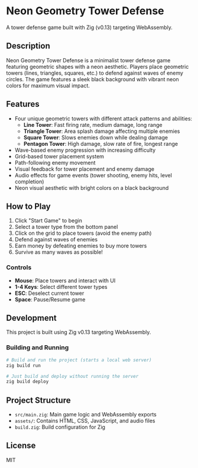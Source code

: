 # Neon Geometry Tower Defense

A tower defense game built with Zig (v0.13) targeting WebAssembly.

## Description
Neon Geometry Tower Defense is a minimalist tower defense game featuring geometric shapes with a neon aesthetic. Players place geometric towers (lines, triangles, squares, etc.) to defend against waves of enemy circles. The game features a sleek black background with vibrant neon colors for maximum visual impact.

## Features
- Four unique geometric towers with different attack patterns and abilities:
  - **Line Tower**: Fast firing rate, medium damage, long range
  - **Triangle Tower**: Area splash damage affecting multiple enemies
  - **Square Tower**: Slows enemies down while dealing damage
  - **Pentagon Tower**: High damage, slow rate of fire, longest range
- Wave-based enemy progression with increasing difficulty
- Grid-based tower placement system
- Path-following enemy movement
- Visual feedback for tower placement and enemy damage
- Audio effects for game events (tower shooting, enemy hits, level completion)
- Neon visual aesthetic with bright colors on a black background

## How to Play
1. Click "Start Game" to begin
2. Select a tower type from the bottom panel
3. Click on the grid to place towers (avoid the enemy path)
4. Defend against waves of enemies
5. Earn money by defeating enemies to buy more towers
6. Survive as many waves as possible!

### Controls
- **Mouse**: Place towers and interact with UI
- **1-4 Keys**: Select different tower types
- **ESC**: Deselect current tower
- **Space**: Pause/Resume game

## Development
This project is built using Zig v0.13 targeting WebAssembly.

### Building and Running
```bash
# Build and run the project (starts a local web server)
zig build run

# Just build and deploy without running the server
zig build deploy
```

## Project Structure
- `src/main.zig`: Main game logic and WebAssembly exports
- `assets/`: Contains HTML, CSS, JavaScript, and audio files
- `build.zig`: Build configuration for Zig

## License
MIT
